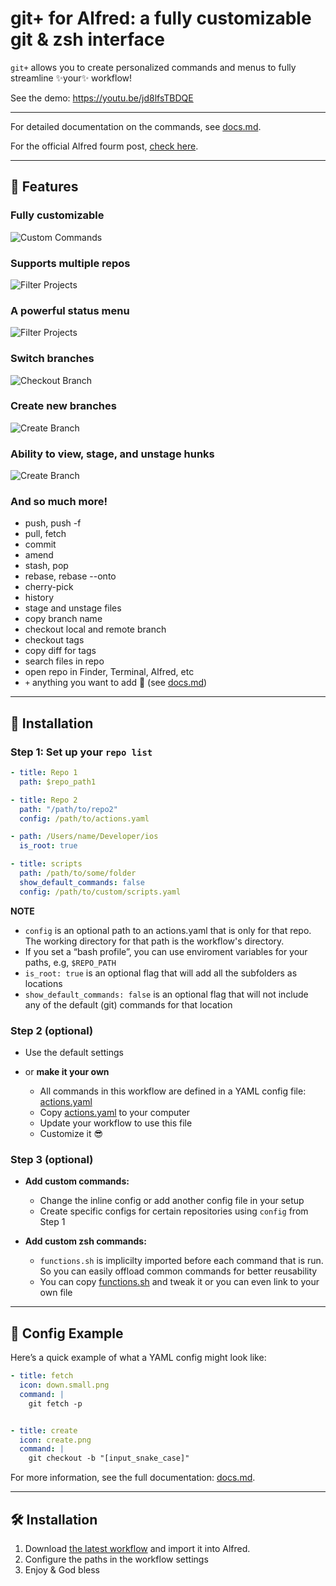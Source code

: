 # git+ for Alfred: a fully customizable git & zsh interface

`git+` allows you to create personalized commands and menus to fully streamline ✨your✨ workflow!

See the demo: https://youtu.be/jd8lfsTBDQE

---

For detailed documentation on the commands, see [docs.md](docs.md).

For the official Alfred fourm post, [check here](https://www.alfredforum.com/topic/22463-git-for-alfred-a-fully-customizable-git-zsh-interface/).

---

## 🚀 Features

### Fully customizable
![Custom Commands](images/custom_commands.png)

### Supports multiple repos
![Filter Projects](images/filter_projects.png)

### A powerful status menu
![Filter Projects](images/status_menu.png)

### Switch branches 
![Checkout Branch](images/checkout_branch.png)

### Create new branches
![Create Branch](images/create_branch.png)

### Ability to view, stage, and unstage hunks
![Create Branch](images/stage_hunk.png)

### And so much more!

* push, push -f
* pull, fetch
* commit
* amend
* stash, pop
* rebase, rebase --onto
* cherry-pick
* history
* stage and unstage files
* copy branch name
* checkout local and remote branch
* checkout tags
* copy diff for tags
* search files in repo
* open repo in Finder, Terminal, Alfred, etc
* `+` anything you want to add 🚀 (see [docs.md](docs.md))


---

## 📖 Installation

### Step 1: Set up your `repo list`
```yaml
- title: Repo 1
  path: $repo_path1

- title: Repo 2
  path: "/path/to/repo2"
  config: /path/to/actions.yaml

- path: /Users/name/Developer/ios
  is_root: true

- title: scripts
  path: /path/to/some/folder
  show_default_commands: false
  config: /path/to/custom/scripts.yaml
```
**NOTE**
* `config` is an optional path to an actions.yaml that is only for that repo. The working directory for that path is the workflow's directory.
* If you set a “bash profile”, you can use enviroment variables for your paths, e.g, `$REPO_PATH`
* `is_root: true` is an optional flag that will add all the subfolders as locations
* `show_default_commands: false` is an optional flag that will not include any of the default (git) commands for that location


### Step 2 (optional)

- Use the default settings
  
- or **make it your own**
  - All commands in this workflow are defined in a YAML config file: [actions.yaml](https://github.com/jangelsb/git-plus-alfred-workflow/blob/main/actions.yaml)
  - Copy [actions.yaml](https://github.com/jangelsb/git-plus-alfred-workflow/blob/main/actions.yaml) to your computer
  - Update your workflow to use this file
  - Customize it 😎
  
### Step 3 (optional)
- **Add custom commands:** 
  - Change the inline config or add another config file in your setup
  - Create specific configs for certain repositories using `config` from Step 1

- **Add custom zsh commands:** 
  - `functions.sh` is implicilty imported before each command that is run. So you can easily offload common commands for better reusability 
  - You can copy [functions.sh](https://github.com/jangelsb/git-plus-alfred-workflow/blob/main/functions.sh) and tweak it or you can even link to your own file 


---

## 📂 Config Example

Here’s a quick example of what a YAML config might look like:  

```yaml
- title: fetch
  icon: down.small.png
  command: |
    git fetch -p


- title: create
  icon: create.png
  command: |
    git checkout -b "[input_snake_case]"
```

For more information, see the full documentation: [docs.md](https://github.com/jangelsb/git-plus-alfred-workflow/blob/main/docs.md).

---

## 🛠️ Installation

1. Download [the latest workflow](https://github.com/jangelsb/git-plus-alfred-workflow/releases) and import it into Alfred. 
2. Configure the paths in the workflow settings
3. Enjoy & God bless 

